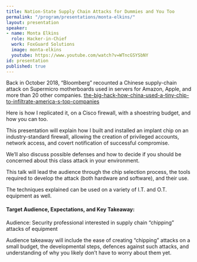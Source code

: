 ```yaml
---
title: Nation-State Supply Chain Attacks for Dummies and You Too
permalink: "/program/presentations/monta-elkins/"
layout: presentation
speaker:
- name: Monta Elkins
  role: Hacker-in-Chief
  work: FoxGuard Solutions
  image: monta-elkins
  youtube: https://www.youtube.com/watch?v=WTncGSYSbNY
id: presentation
published: true
---
```


Back in October 2018, “Bloomberg” recounted a Chinese supply-chain attack on Supermicro motherboards used in servers for Amazon, Apple, and more than 20 other companies. [the-big-hack-how-china-used-a-tiny-chip-to-infiltrate-america-s-top-companies](https://www.bloomberg.com/news/features/2018-10-04/the-big-hack-how-china-used-a-tiny-chip-to-infiltrate-america-s-top-companies)

Here is how I replicated it, on a Cisco firewall, with a shoestring budget, and how you can too.

This presentation will explain how I built and installed an implant chip on an industry-standard firewall, allowing the creation of privileged accounts, network access, and covert notification of successful compromise.

We’ll also discuss possible defenses and how to decide if you should be concerned about this class attack in your environment.

This talk will lead the audience through the chip selection process, the tools required to develop the attack (both hardware and software), and their use.

The techniques explained can be used on a variety of I.T. and O.T. equipment as well.

#### Target Audience, Expectations, and Key Takeaway: 
Audience: Security professional interested in supply chain “chipping” attacks of equipment

Audience takeaway will include the ease of creating “chipping” attacks on a small budget, the developmental steps, defences against such attacks, and understanding of why you likely don’t have to worry about them yet.